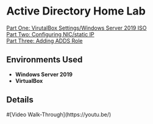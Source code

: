 <h1>Active Directory Home Lab</h1>
<a href="https://github.com/nickbruggen90/ActiveDirectoryLab/blob/main/PartOne%3ASettingUpVirtualBox">Part One: VirutalBox Settings/Windows Server 2019 ISO</a><br />
<a href="https://github.com/nickbruggen90/ActiveDirectoryLab/blob/main/PartTwo%3ANICstaticIP">Part Two: Configuring NIC/static IP</a><br />
<a href="https://github.com/nickbruggen90/ActiveDirectoryLab/blob/3526cbeb704b6b3716d45f4400b2eed671ecce7b/PartThree%3AAddingADDSrole">Part Three: Adding ADDS Role</a><br />

<h2>Environments Used </h2>

- <b>Windows Server 2019
- VirtualBox</b>

<h2>Details</h2>
#[Video Walk-Through](https://youtu.be/)


<!--
 ```diff
 
- text in red
+ text in green
! text in orange
# text in gray
@@ text in purple (and bold)@@
```
--!>
